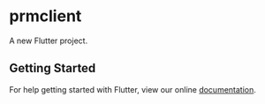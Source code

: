# prmclient

A new Flutter project.

## Getting Started

For help getting started with Flutter, view our online
[documentation](https://flutter.io/).
